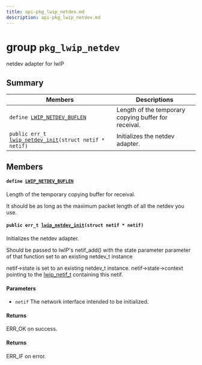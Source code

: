 ```yaml
---
title: api-pkg_lwip_netdev.md
description: api-pkg_lwip_netdev.md
---
```

# group `pkg_lwip_netdev` 

netdev adapter for lwIP

## Summary

 Members                        | Descriptions                                
--------------------------------|---------------------------------------------
`define `[`LWIP_NETDEV_BUFLEN`](#group__pkg__lwip__netdev_1gacf7f0015561761bc4956b61e2cda4d55)            | Length of the temporary copying buffer for receival.
`public err_t `[`lwip_netdev_init`](#group__pkg__lwip__netdev_1gaa9aa88b43641bd31e105029a501eed9b)`(struct netif * netif)`            | Initializes the netdev adapter.

## Members

#### `define `[`LWIP_NETDEV_BUFLEN`](#group__pkg__lwip__netdev_1gacf7f0015561761bc4956b61e2cda4d55) 

Length of the temporary copying buffer for receival.

It should be as long as the maximum packet length of all the netdev you use.

#### `public err_t `[`lwip_netdev_init`](#group__pkg__lwip__netdev_1gaa9aa88b43641bd31e105029a501eed9b)`(struct netif * netif)` 

Initializes the netdev adapter.

Should be passed to lwIP's netif_add() with the state parameter parameter of that function set to an existing netdev_t instance

netif->state is set to an existing netdev_t instance. netif->state->context pointing to the [lwip_netif_t](./doc/starlight-docs/src/content/docs/apidoc/api-undefined.md#structlwip__netif__t) containing this netif.

#### Parameters
* `netif` The network interface intended to be initialized.

#### Returns
ERR_OK on success. 

#### Returns
ERR_IF on error.

